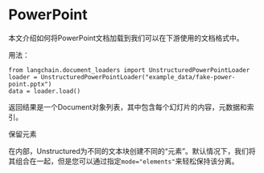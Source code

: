 PowerPoint
===========================================================

本文介绍如何将PowerPoint文档加载到我们可以在下游使用的文档格式中。

用法：

```
from langchain.document_loaders import UnstructuredPowerPointLoader
loader = UnstructuredPowerPointLoader("example_data/fake-power-point.pptx")
data = loader.load()
```

返回结果是一个Document对象列表，其中包含每个幻灯片的内容，元数据和索引。

保留元素

在内部，Unstructured为不同的文本块创建不同的“元素”。默认情况下，我们将其组合在一起，但是您可以通过指定`mode="elements"`来轻松保持该分离。